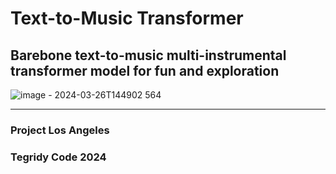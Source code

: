 # Text-to-Music Transformer
## Barebone text-to-music multi-instrumental transformer model for fun and exploration

![image - 2024-03-26T144902 564](https://github.com/asigalov61/Text-to-Music-Transformer/assets/56325539/7bd88fa7-6ddf-47c7-a08d-fb8d8513cec5)

***

### Project Los Angeles
### Tegridy Code 2024
